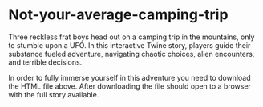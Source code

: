 # Not-your-average-camping-trip
Three reckless frat boys head out on a camping trip in the mountains, only to stumble upon a UFO. In this interactive Twine story, players guide their substance fueled adventure, navigating chaotic choices, alien encounters, and terrible decisions.

In order to fully immerse yourself in this adventure you need to download the HTML file above. After downloading the file should open to a browser with the full story available.
